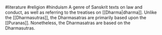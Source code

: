 #literature #religion #hinduism 
A genre of Sanskrit texts on law and conduct, as well as referring to the treatises on [[Dharma|dharma]]. Unlike the [[Dharmasutras]], the Dharmasatras are primarily based upon the [[Puranas]]. Nonetheless, the Dharmasatras are based on the Dharmasutras.